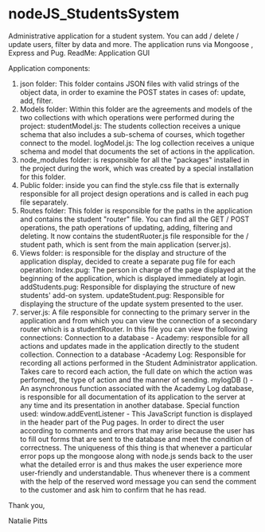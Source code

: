 # nodeJS_StudentsSystem
Administrative application for a student system. You can add / delete / update users, filter by data and more. The application runs via Mongoose , Express and Pug.
ReadMe: Application GUI

Application components:
1.	json folder: This folder contains JSON files with valid strings of the object data, in order to examine the POST states in cases of: update, add, filter.
2.	Models folder: Within this folder are the agreements and models of the two collections with which operations were performed during the project:
studentModel.js: The students collection receives a unique schema that also includes a sub-schema of courses, which together connect to the model.
logModel.js: The log collection receives a unique schema and model that documents the set of actions in the application.
3.	node_modules folder: is responsible for all the "packages" installed in the project during the work, which was created by a special installation for this folder.
4.	Public folder: inside you can find the style.css file that is externally responsible for all project design operations and is called in each pug file separately.
5.	Routes folder: This folder is responsible for the paths in the application and contains the student "router" file. You can find all the GET / POST operations, the path operations of updating, adding, filtering and deleting. It now contains the studentRuoter.js file responsible for the / student path, which is sent from the main application (server.js).
6.	Views folder: is responsible for the display and structure of the application display, decided to create a separate pug file for each operation:
Index.pug: The person in charge of the page displayed at the beginning of the application, which is displayed immediately at login.
addStudents.pug: Responsible for displaying the structure of new students' add-on system.
updateStudent.pug: Responsible for displaying the structure of the update system presented to the user.
7.	server.js: A file responsible for connecting to the primary server in the application and from which you can view the connection of a secondary router which is a studentRouter. In this file you can view the following connections:
Connection to a database - Academy: responsible for all actions and updates made in the application directly to the student collection.
Connection to a database -Academy Log: Responsible for recording all actions performed in the Student Administrator application. Takes care to record each action, the full date on which the action was performed, the type of action and the manner of sending.
mylogDB () - An asynchronous function associated with the Academy Log database, is responsible for all documentation of its application to the server at any time and its presentation in another database.
Special function used:
window.addEventListener - This JavaScript function is displayed in the header part of the Pug pages. In order to direct the user according to comments and errors that may arise because the user has to fill out forms that are sent to the database and meet the condition of correctness. The uniqueness of this thing is that whenever a particular error pops up the mongoose along with node.js sends back to the user what the detailed error is and thus makes the user experience more user-friendly and understandable. Thus whenever there is a comment with the help of the reserved word message you can send the comment to the customer and ask him to confirm that he has read.


Thank you,

Natalie Pitts
